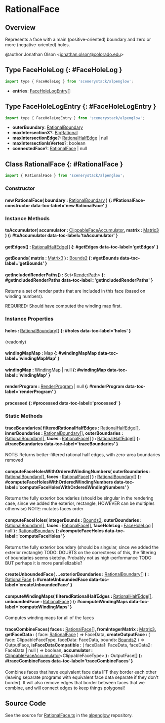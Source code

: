 # RationalFace

## Overview

Represents a face with a main (positive-oriented) boundary and zero or more (negative-oriented) holes.

@author Jonathan Olson &lt;jonathan.olson@colorado.edu&gt;

## Type FaceHoleLog {: #FaceHoleLog }


```js
import type { FaceHoleLog } from 'scenerystack/alpenglow';
```


- **entries**: [FaceHoleLogEntry](../alpenglow/RationalFace.md#FaceHoleLogEntry)[]




## Type FaceHoleLogEntry {: #FaceHoleLogEntry }


```js
import type { FaceHoleLogEntry } from 'scenerystack/alpenglow';
```


- **outerBoundary**: [RationalBoundary](../alpenglow/RationalBoundary.md)
- **maxIntersectionX**?: [BigRational](../alpenglow/BigRational.md)
- **maxIntersectionEdge**?: [RationalHalfEdge](../alpenglow/RationalHalfEdge.md) | <span style="color: hsla(calc(var(--md-hue) + 180deg),80%,40%,1);">null</span>
- **maxIntersectionIsVertex**?: <span style="color: hsla(calc(var(--md-hue) + 180deg),80%,40%,1);">boolean</span>
- **connectedFace**?: [RationalFace](../alpenglow/RationalFace.md) | <span style="color: hsla(calc(var(--md-hue) + 180deg),80%,40%,1);">null</span>




## Class RationalFace {: #RationalFace }


```js
import { RationalFace } from 'scenerystack/alpenglow';
```
### Constructor

#### new RationalFace( boundary : <span style="font-weight: 400;">[RationalBoundary](../alpenglow/RationalBoundary.md)</span> ) {: #RationalFace-constructor data-toc-label='new RationalFace' }

### Instance Methods

#### toAccumulator( accumulator : <span style="font-weight: 400;">[ClippableFaceAccumulator](../alpenglow/ClippableFace.md#ClippableFaceAccumulator)</span>, matrix : <span style="font-weight: 400;">[Matrix3](../dot/Matrix3.md)</span> ) {: #toAccumulator data-toc-label='toAccumulator' }

#### getEdges() : <span style="font-weight: 400;">[RationalHalfEdge](../alpenglow/RationalHalfEdge.md)[]</span> {: #getEdges data-toc-label='getEdges' }

#### getBounds( matrix : <span style="font-weight: 400;">[Matrix3](../dot/Matrix3.md)</span> ) : <span style="font-weight: 400;">[Bounds2](../dot/Bounds2.md)</span> {: #getBounds data-toc-label='getBounds' }

#### getIncludedRenderPaths() : <span style="font-weight: 400;">Set&lt;[RenderPath](../alpenglow/RenderPath.md)&gt;</span> {: #getIncludedRenderPaths data-toc-label='getIncludedRenderPaths' }

Returns a set of render paths that are included in this face (based on winding numbers).

REQUIRED: Should have computed the winding map first.

### Instance Properties

#### holes : <span style="font-weight: 400;">[RationalBoundary](../alpenglow/RationalBoundary.md)[]</span> {: #holes data-toc-label='holes' }

(readonly)

#### windingMapMap : <span style="font-weight: 400;">Map</span> {: #windingMapMap data-toc-label='windingMapMap' }

#### windingMap : <span style="font-weight: 400;">[WindingMap](../alpenglow/WindingMap.md) | <span style="color: hsla(calc(var(--md-hue) + 180deg),80%,40%,1);">null</span></span> {: #windingMap data-toc-label='windingMap' }

#### renderProgram : <span style="font-weight: 400;">[RenderProgram](../alpenglow/RenderProgram.md) | <span style="color: hsla(calc(var(--md-hue) + 180deg),80%,40%,1);">null</span></span> {: #renderProgram data-toc-label='renderProgram' }

#### processed {: #processed data-toc-label='processed' }

### Static Methods

#### traceBoundaries( filteredRationalHalfEdges : <span style="font-weight: 400;">[RationalHalfEdge](../alpenglow/RationalHalfEdge.md)[]</span>, innerBoundaries : <span style="font-weight: 400;">[RationalBoundary](../alpenglow/RationalBoundary.md)[]</span>, outerBoundaries : <span style="font-weight: 400;">[RationalBoundary](../alpenglow/RationalBoundary.md)[]</span>, faces : <span style="font-weight: 400;">[RationalFace](../alpenglow/RationalFace.md)[]</span> ) : <span style="font-weight: 400;">[RationalHalfEdge](../alpenglow/RationalHalfEdge.md)[]</span> {: #traceBoundaries data-toc-label='traceBoundaries' }

NOTE: Returns better-filtered rational half edges, with zero-area boundaries removed

#### computeFaceHolesWithOrderedWindingNumbers( outerBoundaries : <span style="font-weight: 400;">[RationalBoundary](../alpenglow/RationalBoundary.md)[]</span>, faces : <span style="font-weight: 400;">[RationalFace](../alpenglow/RationalFace.md)[]</span> ) : <span style="font-weight: 400;">[RationalBoundary](../alpenglow/RationalBoundary.md)[]</span> {: #computeFaceHolesWithOrderedWindingNumbers data-toc-label='computeFaceHolesWithOrderedWindingNumbers' }

Returns the fully exterior boundaries (should be singular in the rendering case, since we added the exterior,
rectangle, HOWEVER can be multiples otherwise)
NOTE: mutates faces order

#### computeFaceHoles( integerBounds : <span style="font-weight: 400;">[Bounds2](../dot/Bounds2.md)</span>, outerBoundaries : <span style="font-weight: 400;">[RationalBoundary](../alpenglow/RationalBoundary.md)[]</span>, faces : <span style="font-weight: 400;">[RationalFace](../alpenglow/RationalFace.md)[]</span>, faceHoleLog : <span style="font-weight: 400;">[FaceHoleLog](../alpenglow/RationalFace.md#FaceHoleLog) | <span style="color: hsla(calc(var(--md-hue) + 180deg),80%,40%,1);">null</span></span> ) : <span style="font-weight: 400;">[RationalBoundary](../alpenglow/RationalBoundary.md)</span> {: #computeFaceHoles data-toc-label='computeFaceHoles' }

Returns the fully exterior boundary (should be singular, since we added the exterior rectangle)
TODO: DOUBTS on the correctness of this, the filtering of boundaries seems sketchy. Probably not as high-performance
TODO: BUT perhaps it is more parallelizable?

#### createUnboundedFace( ...exteriorBoundaries : <span style="font-weight: 400;">[RationalBoundary](../alpenglow/RationalBoundary.md)[]</span> ) : <span style="font-weight: 400;">[RationalFace](../alpenglow/RationalFace.md)</span> {: #createUnboundedFace data-toc-label='createUnboundedFace' }

#### computeWindingMaps( filteredRationalHalfEdges : <span style="font-weight: 400;">[RationalHalfEdge](../alpenglow/RationalHalfEdge.md)[]</span>, unboundedFace : <span style="font-weight: 400;">[RationalFace](../alpenglow/RationalFace.md)</span> ) {: #computeWindingMaps data-toc-label='computeWindingMaps' }

Computes winding maps for all of the faces

#### traceCombineFaces( faces : <span style="font-weight: 400;">[RationalFace](../alpenglow/RationalFace.md)[]</span>, fromIntegerMatrix : <span style="font-weight: 400;">[Matrix3](../dot/Matrix3.md)</span>, getFaceData : <span style="font-weight: 400;">( face: [RationalFace](../alpenglow/RationalFace.md) ) =&gt; FaceData</span>, createOutputFace : <span style="font-weight: 400;">( face: ClippableFaceType, faceData: FaceData, bounds: [Bounds2](../dot/Bounds2.md) ) =&gt; OutputFace</span>, isFaceDataCompatible : <span style="font-weight: 400;">( faceData1: FaceData, faceData2: FaceData | <span style="color: hsla(calc(var(--md-hue) + 180deg),80%,40%,1);">null</span> ) =&gt; <span style="color: hsla(calc(var(--md-hue) + 180deg),80%,40%,1);">boolean</span></span>, accumulator : <span style="font-weight: 400;">[ClippableFaceAccumulator](../alpenglow/ClippableFace.md#ClippableFaceAccumulator)&lt;ClippableFaceType&gt;</span> ) : <span style="font-weight: 400;">OutputFace[]</span> {: #traceCombineFaces data-toc-label='traceCombineFaces' }

Combines faces that have equivalent face data IFF they border each other (leaving separate programs with
equivalent face data separate if they don't border). It will also remove edges that border between faces
that we combine, and will connect edges to keep things polygonal!



## Source Code

See the source for [RationalFace.ts](https://github.com/phetsims/alpenglow/blob/main/js/cag/RationalFace.ts) in the [alpenglow](https://github.com/phetsims/alpenglow) repository.
